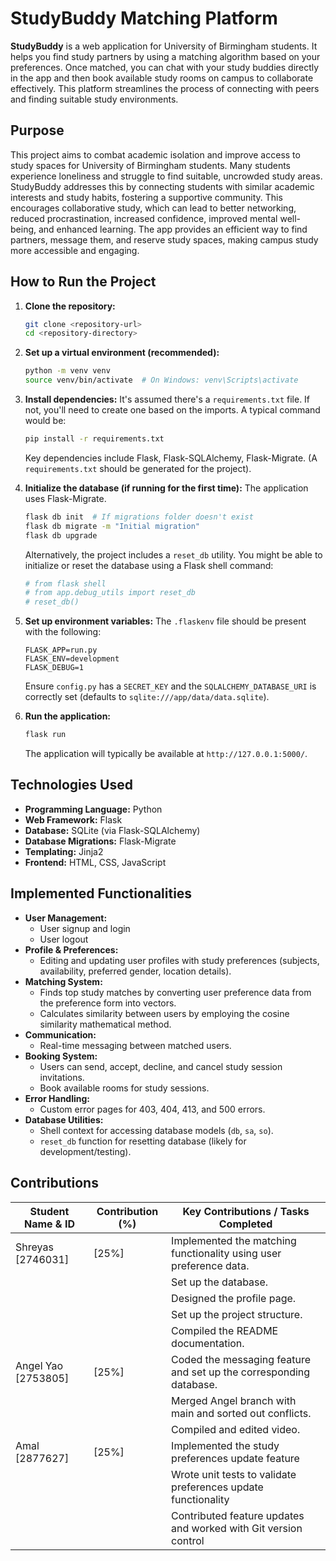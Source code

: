 # StudyBuddy Matching Platform

**StudyBuddy** is a web application for University of Birmingham students. It helps you find study partners by using a matching algorithm based on your preferences. Once matched, you can chat with your study buddies directly in the app and then book available study rooms on campus to collaborate effectively. This platform streamlines the process of connecting with peers and finding suitable study environments.

## Purpose

This project aims to combat academic isolation and improve access to study spaces for University of Birmingham students. Many students experience loneliness and struggle to find suitable, uncrowded study areas. StudyBuddy addresses this by connecting students with similar academic interests and study habits, fostering a supportive community. This encourages collaborative study, which can lead to better networking, reduced procrastination, increased confidence, improved mental well-being, and enhanced learning. The app provides an efficient way to find partners, message them, and reserve study spaces, making campus study more accessible and engaging.

## How to Run the Project

1.  **Clone the repository:**
    ```bash
    git clone <repository-url>
    cd <repository-directory>
    ```

2.  **Set up a virtual environment (recommended):**
    ```bash
    python -m venv venv
    source venv/bin/activate  # On Windows: venv\Scripts\activate
    ```

3.  **Install dependencies:**
    It's assumed there's a `requirements.txt` file. If not, you'll need to create one based on the imports. A typical command would be:
    ```bash
    pip install -r requirements.txt
    ```
    Key dependencies include Flask, Flask-SQLAlchemy, Flask-Migrate. (A `requirements.txt` should be generated for the project).

4.  **Initialize the database (if running for the first time):**
    The application uses Flask-Migrate.
    ```bash
    flask db init  # If migrations folder doesn't exist
    flask db migrate -m "Initial migration"
    flask db upgrade
    ```
    Alternatively, the project includes a `reset_db` utility. You might be able to initialize or reset the database using a Flask shell command:
    ```python
    # from flask shell
    # from app.debug_utils import reset_db
    # reset_db()
    ```

5.  **Set up environment variables:**
    The `.flaskenv` file should be present with the following:
    ```
    FLASK_APP=run.py
    FLASK_ENV=development
    FLASK_DEBUG=1
    ```
    Ensure `config.py` has a `SECRET_KEY` and the `SQLALCHEMY_DATABASE_URI` is correctly set (defaults to `sqlite:///app/data/data.sqlite`).

6.  **Run the application:**
    ```bash
    flask run
    ```
    The application will typically be available at `http://127.0.0.1:5000/`.

## Technologies Used

*   **Programming Language:** Python
*   **Web Framework:** Flask
*   **Database:** SQLite (via Flask-SQLAlchemy)
*   **Database Migrations:** Flask-Migrate
*   **Templating:** Jinja2
*   **Frontend:** HTML, CSS, JavaScript

## Implemented Functionalities

*   **User Management:**
    *   User signup and login
    *   User logout
*   **Profile & Preferences:**
    *   Editing and updating user profiles with study preferences (subjects, availability, preferred gender, location details).
*   **Matching System:**
    *   Finds top study matches by converting user preference data from the preference form into vectors.
    *   Calculates similarity between users by employing the cosine similarity mathematical method.
*   **Communication:**
    *   Real-time messaging between matched users.
*   **Booking System:**
    *   Users can send, accept, decline, and cancel study session invitations.
    *   Book available rooms for study sessions.
*   **Error Handling:**
    *   Custom error pages for 403, 404, 413, and 500 errors.
*   **Database Utilities:**
    *   Shell context for accessing database models (`db`, `sa`, `so`).
    *   `reset_db` function for resetting database (likely for development/testing).


## Contributions

| Student Name & ID | Contribution (%) | Key Contributions / Tasks Completed                               |
|-------------------|------------------|-------------------------------------------------------------------|
| Shreyas [2746031] | [25%]            | Implemented the matching functionality using user preference data.|
|                   |                  | Set up the database.                                              |
|                   |                  | Designed the profile page.                                        |
|                   |                  | Set up the project structure.                                     |
|                   |                  | Compiled the README documentation.                                |
|Angel Yao [2753805]| [25%]            | Coded the messaging feature and set up the corresponding database.|
|                   |                  | Merged Angel branch with main and sorted out conflicts.           |
|                   |                  | Compiled and edited video.                                        |
|Amal      [2877627]| [25%]            | Implemented the study preferences update feature                  |
|                   |                  | Wrote unit tests to validate preferences update functionality     |
|                   |                  | Contributed feature updates and worked with Git version control   |

